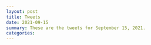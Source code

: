 ```yaml
---
layout: post
title: Tweets
date: 2021-09-15
summary: These are the tweets for September 15, 2021.
categories:
---
```


